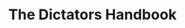 ---
title: "The Dictators Handbook"
bookCover: "/assets/book-covers/the-dictators-handbook.jpg"
slug: "the-dictators-handbook"
bookAuthor: "Bruce Bueno de Mesquita"
rating: 5
done: false
tags: []
summary: false
detailedNotes: false
amazonLink: ""

---